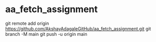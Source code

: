 # aa_fetch_assignment

git remote add origin https://github.com/AkshayAdagaleGitHub/aa_fetch_assignment.git
git branch -M main
git push -u origin main
